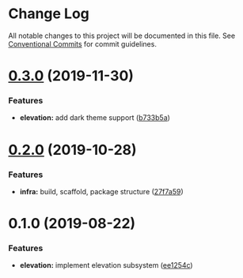 # Change Log

All notable changes to this project will be documented in this file.
See [Conventional Commits](https://conventionalcommits.org) for commit guidelines.

# [0.3.0](https://github.com/moki/mokui/compare/@moki.codes/mokui-elevation@0.2.0...@moki.codes/mokui-elevation@0.3.0) (2019-11-30)


### Features

* **elevation:** add dark theme support ([b733b5a](https://github.com/moki/mokui/commit/b733b5adab72b921df624d0e925c6817ee0c59ab))





# [0.2.0](https://github.com/moki/mokui/compare/@moki.codes/mokui-elevation@0.1.0...@moki.codes/mokui-elevation@0.2.0) (2019-10-28)


### Features

* **infra:** build, scaffold, package structure ([27f7a59](https://github.com/moki/mokui/commit/27f7a59))





# 0.1.0 (2019-08-22)


### Features

* **elevation:** implement elevation subsystem ([ee1254c](https://github.com/moki/mokui/commit/ee1254c))
